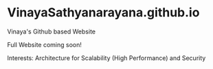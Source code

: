 # VinayaSathyanarayana.github.io
Vinaya's Github based Website

Full Website coming soon!

Interests: Architecture for Scalability (High Performance) and Security
